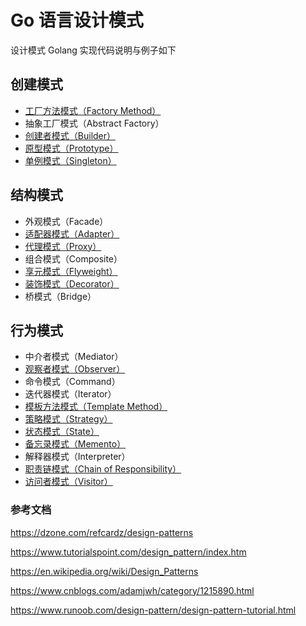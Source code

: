 # Go 语言设计模式

设计模式 Golang 实现代码说明与例子如下

## 创建模式

* [工厂方法模式（Factory Method）](https://github.com/nox60/go-design-pattern/tree/master/factoryMethod)
* 抽象工厂模式（Abstract Factory）
* [创建者模式（Builder）](https://github.com/nox60/go-design-pattern/tree/master/builder)
* [原型模式（Prototype）](https://github.com/nox60/go-design-pattern/tree/master/prototype)
* [单例模式（Singleton）](https://github.com/nox60/go-design-pattern/tree/master/singleton)

## 结构模式

* 外观模式（Facade）
* [适配器模式（Adapter）](https://github.com/nox60/go-design-pattern/tree/master/adapter)
* [代理模式（Proxy）](https://github.com/nox60/go-design-pattern/tree/master/proxy)
* 组合模式（Composite）
* [享元模式（Flyweight）](https://github.com/nox60/go-design-pattern/tree/master/flyweight)
* [装饰模式（Decorator）](https://github.com/nox60/go-design-pattern/tree/master/decorator)
* 桥模式（Bridge）

## 行为模式

* 中介者模式（Mediator）
* [观察者模式（Observer）](https://github.com/nox60/go-design-pattern/tree/master/observer)
* 命令模式（Command）
* 迭代器模式（Iterator）
* [模板方法模式（Template Method）](https://github.com/nox60/go-design-pattern/tree/master/templateMethod)
* [策略模式（Strategy）](https://github.com/nox60/go-design-pattern/tree/master/strategy)
* [状态模式（State）](https://github.com/nox60/go-design-pattern/tree/master/state)
* [备忘录模式（Memento）](https://github.com/nox60/go-design-pattern/tree/master/memento)
* 解释器模式（Interpreter）
* [职责链模式（Chain of Responsibility）](https://github.com/nox60/go-design-pattern/tree/master/chainOfResponsibility)
* [访问者模式（Visitor）](https://github.com/nox60/go-design-pattern/tree/master/visitor)

### 参考文档

https://dzone.com/refcardz/design-patterns

https://www.tutorialspoint.com/design_pattern/index.htm

https://en.wikipedia.org/wiki/Design_Patterns

https://www.cnblogs.com/adamjwh/category/1215890.html

https://www.runoob.com/design-pattern/design-pattern-tutorial.html